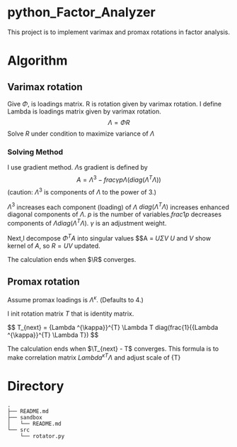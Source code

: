 # python_Factor_Analyzer

This project is to implement varimax and promax rotations in factor analysis.

# Algorithm

## Varimax rotation

Give $\Phi$, is loadings matrix.
R is rotation given by varimax rotation.
I define Lambda is loadings matrix given by varimax rotation.
$$\Lambda = \Phi R$$
Solve $R$ under condition to maximize variance of $\Lambda$

### Solving Method
I use gradient method.
$\Lambda$s gradient is defined by
$$A = \Lambda ^3 - frac{\gamma}{p} \Lambda (diag(\Lambda ^T \Lambda)) $$
(caution: $\Lambda ^3$ is components of $\Lambda$ to the power of 3.)

$\Lambda ^3$ increases each component (loading) of $\Lambda$
$diag(\Lambda ^T \Lambda)$ increases enhanced diagonal components of $\Lambda$.
$p$ is the number of variables.$frac{1}{p}$ decreases components of $\Lambda diag(\Lambda ^T \Lambda)$.
$\gamma$ is an adjustment weight.

Next,I decompose  $\Phi ^{T}A$ into singular values
$$A = $U\Sigma V$
$U$ and $V$ show kernel of $A$, so $R = UV$ updated.

The calculation ends when $\R$ converges.


## Promax rotation

Assume promax loadings is $\Lambda ^{\kappa}$. (Defaults to 4.)

I init rotation matrix $T$ that is identity matrix.

$$ T_{next} = \{Lambda ^{\kappa}}^{T} \Lambda T diag(frac{1}{\{Lambda ^{\kappa}}^{T} \Lambda T})  $$

The calculation ends when $\T_{next} - T$ converges.
This formula is to make correlation matrix ${Lambda ^{\kappa}}^{T} \Lambda$ and adjust scale of {T}

# Directory

```
.
├── README.md
├── sandbox
│   └── README.md
└── src
    └── rotator.py
```
